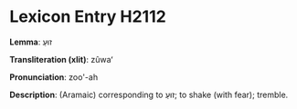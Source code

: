 # Lexicon Entry H2112

**Lemma**: זוּעַ

**Transliteration (xlit)**: zûwaʻ

**Pronunciation**: zoo'-ah

**Description**:
(Aramaic) corresponding to זוּעַ; to shake (with fear); tremble.
